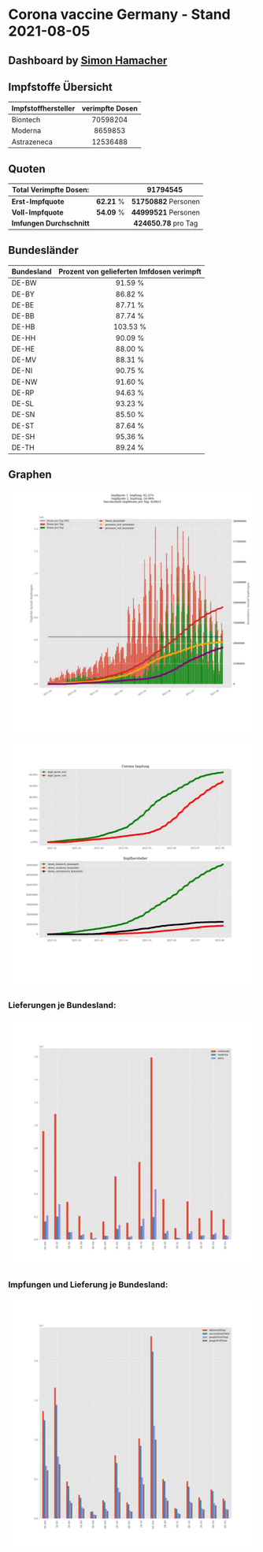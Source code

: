 # Corona vaccine Germany - Stand 2021-08-05
## Dashboard by [Simon Hamacher](https://www.shamacher.eu)
## Impfstoffe Übersicht
**Impfstoffhersteller** | **verimpfte Dosen**
-------- | :--------:
Biontech | 70598204
Moderna | 8659853
Astrazeneca | 12536488


## Quoten
**Total Verimpfte Dosen:** | |91794545&nbsp;
-------- | :--------:| :--------:
**Erst-Impfquote** | **62.21** %| **51750882** Personen
**Voll-Impfquote** | **54.09** %| **44999521** Personen
**Imfungen Durchschnitt** | |**424650.78** pro Tag 
## Bundesländer
**Bundesland** | **Prozent von gelieferten Imfdosen verimpft**
-------- | :--------:
DE-BW | 91.59 %
DE-BY | 86.82 %
DE-BE | 87.71 %
DE-BB | 87.74 %
DE-HB | 103.53 %
DE-HH | 90.09 %
DE-HE | 88.00 %
DE-MV | 88.31 %
DE-NI | 90.75 %
DE-NW | 91.60 %
DE-RP | 94.63 %
DE-SL | 93.23 %
DE-SN | 85.50 %
DE-ST | 87.64 %
DE-SH | 95.36 %
DE-TH | 89.24 %
## Graphen
<img src="Impfungen-Corona-01.jpg" alt="Impf Übersicht" title="Impf Übersicht" />
<img src="Impfungen-Corona-02.jpg" alt="Impfquote" title="Impf Übersicht" />

### Lieferungen je Bundesland:
<img src="Impfungen-Corona-04.jpg" alt="Impfungen in den Bundesländern" title="Impfungen in den Bundesländern" />

### Impfungen und Lieferung je Bundesland:
<img src="Impfungen-Corona-05.jpg" alt="Impfungen in den Bundesländern" title="Impfungen in den Bundesländern" />

